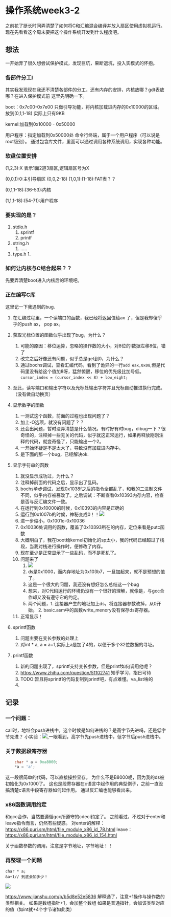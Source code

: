 # 操作系统week3-2

之前花了挺长时间弄清楚了如何将C和汇编混合编译并放入扇区使用虚拟机运行。
现在先看看这个周末要把这个操作系统开发到什么程度吧。

## 想法

一开始弄了很久想尝试保护模式，发现巨坑，果断退坑，投入实模式的怀抱。

### 各部件分工l

其实我发现现在我还不清楚各部件的分工，还有内存的安排，内核放哪？gdt表放哪？在进入保护模式前
这里先明确一下。

boot：0x7c00-0x7e00
    只做引导功能，将内核加载进内存的0x10000的区域。
    放到(0,1,1-18) 实际上只有9KB

kernel:加载到0x10000 - 0x50000

用户程序：指定加载到0x50000处
    命令行终端，属于一个用户程序（可以说是root级别）。
    通过包含库文件，里面可以通过调用各种系统调用，实现各种功能。

### 软盘位置安排

(1,2,3):X 表示1面2道3扇区,逻辑扇区号为X

(0,0,1):0:主引导扇区
(0,0,2-18)
(1,0,1):(1-18):FAT表？？

(0,1,1-18):(36-53):内核

(1,1,1-18):(54-71):用户程序

### 要实现的是？

1. stdio.h
    1. sprintf
    1. printf
1. string.h
    1. .....
1. type.h
    1. 

### 如何让内核与C结合起来？？

先要弄清楚boot进入内核后的环境吧。

### 正在编写C库

这里记一下我遇到的bug.

1. 在汇编过程里，一个读端口的函数，我已经将返回值给ax 了，但是我却傻乎乎的push ax， pop ax。
1. 获取光标位置的函数似乎出现了bug，为什么？
    1. 可能的原因：移位运算，忽略的操作数的大小，对8位的l数据左移8位，错了
    1. 改完之后好像还有问题，似乎总是get到0，为什么？
    1. 通过bochs调试，查看汇编代码，看到了诡异的一行`add eax,0x08`,但是代码里没有给这个值加8呀，猛然惊醒，移位的优先级比加号低。`cursor_index = (cursor_index << 8) + low_eight;`
1. 至此，读写端口和输出字符以及光标处输出字符并且光标自动推进换行完成。（没有做自动换页）


1. 显示数字的函数
    1. 一测试这个函数，前面的过程也出现问题了？
    1. 加上-O选项，就没有问题了？？
    1. 还会出问题，暂时没弄清楚是什么情况。有时好有时bug，dibug一下？很奇怪的，注释掉一些无关的代码，似乎就这正常运行，如果再释放刚刚注释的代码，就变奇怪了，只能输出一个2。
    1. 一开始怀疑是不是太大了，导致没有加载进内存中。
    1. 是下面的那一个bug，已经解决ok.

1. 显示字符串的函数
    1. 就没显示成功过，为什么？
    1. 注释掉前面的代码之后，显示出了乱码。
    1. bochs单步调试，发现0x1038f之后的指令全都乱了，和我的二进制文件不同，似乎内存被篡改了。之后调试：不断查看0x10393内存内容，检查是否与反汇编文件一致。
    1. 在运行到0x10000的时候，0x10393的内容是正确的
    1. 运行到0x1007b的时候，神秘变成0！！![](https://i.loli.net/2018/03/24/5ab653c6c30ae.png)
    1. 进一步缩小，0x1001c-0x10036
    1. 0x10036处调用的函数，覆盖了0x10393所在的内存，定位来看是putc函数
    1. 大概明白了，我在boot给kernel初始化的sp太小，我的代码已经超过了栈段，当我对栈进行操作时，便修改了内存。
    1. 现在至少是正常显示了一些乱码，而不是死机了。
    1. 问题来了
        1. ![](https://i.loli.net/2018/03/24/5ab65a613971d.png)
        1. ds是0x1000，而内存地址为0x103b7，一旦加起来，就不是预想的值了。
        1. 这是一个很大的问题，我还没有想好怎么总结这一个bug
        1. 想来，对C代码运行的环境仍没有一个很好的理解，就像是，与gcc合作却又没有遵守它的约定。
        1. 两个问题，1. 连接器产生的地址加上ds，将连接器参数改掉，从0开始。  2. basic.asm中的函数write_menory没有保存ds寄存器。
    1. 正常显示！

1. sprintf函数
    1. 问题主要在变长参数的处理上
    1. 对int * a, a = a+1,实际上a是加了4的，以便于多个32位数据的寻址。

1. printf函数
    1. 新的问题出现了，sprintf支持变长参数，但是printf如何调用他呢？
    1. https://www.zhihu.com/question/51102741 知乎学习，指日可待
    1. TODO:暂且将sprintf的代码复制到printf吧，有点难懂。va_list啥的
    1. 


## 记录

### 一个问题：

call时，地址会push进栈中，这个时候是如何进栈的？是高字节先进吗，还是低字节先进？
小实验：![](https://i.loli.net/2018/03/24/5ab6170946f8b.png),一眼看到，高字节先push进栈中，低字节后push进栈中。


### 关于数据段寄存器

```c
    char * a = 0xa8000;
    *a = 'a';
```
这一段很简单的代码，可以直接操控显存。
为什么不是B8000呢，因为我的ds被初始化为0x1000了。
这也是段寄存器在c语言中起作用的典型例子，之前一直没搞清楚c语言中段寄存器如何起作用。
通过反汇编也能够看出来。

### x86函数调用约定

和gcc合作，当然要遵循gcc所遵守的cdecl约定了。
之前看过，不过对于enter和leave指令而言，仍然有些疑惑。
对enter的解释：https://x86.puri.sm/html/file_module_x86_id_78.html
leave：https://x86.puri.sm/html/file_module_x86_id_154.html

关于函数参数的调用，注意是字节地址，字节地址！！


### 再整理一个问题

```
char * a;
&a+1// 到底会加多少！
```
![](https://i.loli.net/2018/03/25/5ab71d37ab035.png)

https://www.jianshu.com/p/b5d8e52e5836
解释通了，注意+1操作与操作数的类型相关。
如果是数组指针+1，会加整个数组
如果是普通指针，会加该类型对应的值（如int就+4个字节诸如此类）